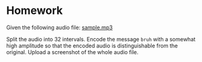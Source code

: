 # Homework
Given the following audio file: [sample.mp3](./Audio/sample.mp3)

Split the audio into 32 intervals. Encode the message `bruh` with a somewhat high amplitude so that the encoded audio is distinguishable from the original. Upload a screenshot of the whole audio file.